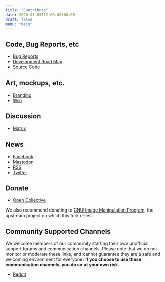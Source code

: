 ```yaml
---
title: "Contribute"
date: 2020-01-05T12:00:00+00:00
draft: false
menu: "main"
---
```

## Code, Bug Reports, etc
 * [Bug Reports](https://github.com/glimpse-editor/Glimpse/issues)
 * [Development Road Map](https://github.com/glimpse-editor/Glimpse/milestones)
 * [Source Code](https://github.com/glimpse-editor/Glimpse)

## Art, mockups, etc.
 * [Branding](https://github.com/glimpse-editor/branding)
 * [Wiki](https://wiki.getglimpse.app/)

## Discussion
 * [Matrix](https://matrix.to/#/#glimpse:matrix.org)

## News
 * [Facebook](https://fb.me/glimpse.editor)
 * [Mastodon](https://mastodon.art/@glimpse)
 * [RSS](../posts/index.xml)
 * [Twitter](https://twitter.com/glimpse_editor)

## Donate
 * [Open Collective](https://opencollective.com/glimpse)

 We also recommend donating to [GNU Image Manipulation Program](https://www.gimp.org/donating/), the upstream project on which this fork relies.

## Community Supported Channels
We welcome members of our community starting their own unofficial support forums and communication channels.
Please note that we do not monitor or moderate these links, and cannot guarantee they are a safe and welcoming environment for everyone.
**If you choose to use these communication channels, you do so at your own risk.**

* [Reddit](https://www.reddit.com/r/GlimpseEditor/)



